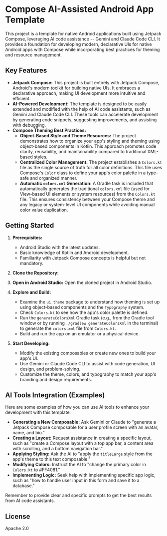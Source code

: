 # Compose AI-Assisted Android App Template

This project is a template for native Android applications built using Jetpack Compose, leveraging AI code assistance -- Gemini and Claude Code CLI. It provides a foundation for developing modern, declarative UIs for native Android apps with Compose while incorporating best practices for theming and resource management.

## Key Features

*   **Jetpack Compose:** This project is built entirely with Jetpack Compose, Android's modern toolkit for building native UIs. It embraces a declarative approach, making UI development more intuitive and efficient.
*   **AI-Powered Development:** The template is designed to be easily extended and modified with the help of AI code assistants, such as Gemini and Claude Code CLI. These tools can accelerate development by generating code snippets, suggesting improvements, and assisting with debugging.
*   **Compose Theming Best Practices:**
    *   **Object-Based Style and Theme Resources:** The project demonstrates how to organize your app's styling and theming using object-based components in Kotlin. This approach promotes code clarity, reusability, and maintainability compared to traditional XML-based styles.
    *   **Centralized Color Management:** The project establishes a `Colors.kt` file as the single source of truth for all color definitions. This file uses Compose's `Color` class to define your app's color palette in a type-safe and organized manner.
    *   **Automatic `colors.xml` Generation:** A Gradle task is included that automatically generates the traditional `colors.xml` file (used for View-based UI elements or system resources) from the `Colors.kt` file. This ensures consistency between your Compose theme and any legacy or system-level UI components while avoiding manual color value duplication.

## Getting Started

1.  **Prerequisites:**
    *   Android Studio with the latest updates.
    *   Basic knowledge of Kotlin and Android development.
    *   Familiarity with Jetpack Compose concepts is helpful but not mandatory.

2.  **Clone the Repository:**

3.  **Open in Android Studio:** Open the cloned project in Android Studio.

4.  **Explore and Build:**
    *   Examine the `ui.theme` package to understand how theming is set up using object-based components and the `Typography` system.
    *   Check `Colors.kt` to see how the app's color palette is defined.
    *   Run the `generateColorsXml` Gradle task (e.g., from the Gradle tool window or by running `./gradlew generateColorsXml` in the terminal) to generate the `colors.xml` file from `Colors.kt`.
    *   Build and run the app on an emulator or a physical device.

5.  **Start Developing:**
    *   Modify the existing composables or create new ones to build your app's UI.
    *   Use Gemini or Claude Code CLI to assist with code generation, UI design, and problem-solving.
    *   Customize the theme, colors, and typography to match your app's branding and design requirements.

## AI Tools Integration (Examples)

Here are some examples of how you can use AI tools to enhance your development with this template:

*   **Generating a New Composable:** Ask Gemini or Claude to "generate a Jetpack Compose composable for a user profile screen with an avatar, name, and bio."
*   **Creating a Layout:** Request assistance in creating a specific layout, such as "create a Compose layout with a top app bar, a content area with scrolling, and a bottom navigation bar."
*   **Applying Styling:** Ask the AI to "apply the `titleLarge` style from the app's theme to this text composable."
*   **Modifying Colors:** Instruct the AI to "change the primary color in `Colors.kt` to #FF4081."
*   **Implementing Logic:** Seek help with implementing specific app logic, such as "how to handle user input in this form and save it to a database."

Remember to provide clear and specific prompts to get the best results from AI code assistants.

## License

Apache 2.0